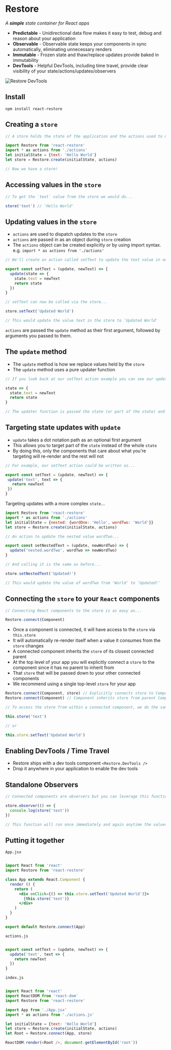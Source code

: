 # Restore

*A __simple__ state container for React apps*

- __Predictable__ - Unidirectional data flow makes it easy to test, debug and reason about your application
- __Observable__ - Observable state keeps your components in sync automatically, eliminating unnecessary renders
- __Immutable__ - Frozen state and thaw/replace updates provide baked in immutability
- __DevTools__ - Helpful DevTools, including time travel, provide clear visibility of your state/actions/updates/observers

![Restore DevTools](http://i.imgur.com/eZZTPqU.gif)

## Install

```
npm install react-restore
```

## Creating a `store`

```javascript
// A store holds the state of the application and the actions used to update that state.

import Restore from 'react-restore'
import * as actions from './actions'
let initialState = {text: 'Hello World'}
let store = Restore.create(initialState, actions)

// Now we have a store!
```

## Accessing values in the `store`

```javascript
// To get the `text` value from the store we would do...

store('text') // 'Hello World'

```

## Updating values in the `store`

- `actions` are used to dispatch updates to the `store`
- `actions` are passed in as an object during `store` creation
- The `actions` object can be created explicitly or by using import syntax. e.g. `import * as actions from './actions'`

```javascript
// We'll create an action called setText to update the text value in our store.

export const setText = (update, newText) => {
  update(state => {
    state.text = newText
    return state
  })
}
```

```javascript
// setText can now be called via the store...

store.setText('Updated World') 

// This would update the value text in the store to 'Updated World'
```

`actions` are passed the `update` method as their first argument, followed by arguments you passed to them.

## The `update` method

- The `update` method is how we replace values held by the `store`
- The `update` method uses a pure updater function

```javascript
// If you look back at our setText action example you can see our updater function is...

state => {
  state.text = newText
  return state
}

// The updater function is passed the state (or part of the state) and returns an updated version of it
```

## Targeting state updates with `update`

- `update` takes a dot notation path as an optional first argument
- This allows you to target part of the `state` instead of the whole `state`
- By doing this, only the components that care about what you're targeting will re-render and the rest will not

```javascript
// For example, our setText action could be written as...

export const setText = (update, newText) => {
 update('text', text => {
   return newText
 })
}
```

Targeting updates with a more complex `state`...

```javascript
import Restore from 'react-restore'
import * as actions from './actions'
let initialState = {nested: {wordOne: 'Hello', wordTwo: 'World'}}
let store = Restore.create(initialState, actions)
```

```javascript
// An action to update the nested value wordTwo...

export const setNestedText = (update, newWordTwo) => {
  update('nested.wordTwo', wordTwo => newWordTwo)
}
```

```javascript
// And calling it is the same as before...

store.setNestedText('Updated!')

// This would update the value of wordTwo from 'World' to 'Updated!'
```

## Connecting the `store` to your `React` components
```javascript
// Connecting React components to the store is as easy as...

Restore.connect(Component)
```
- Once a component is connected, it will have access to the `store` via `this.store`
- It will automatically re-render itself when a value it consumes from the `store` changes
- A connected component inherits the `store` of its closest connected parent
- At the top level of your app you will explicitly connect a `store` to the component since it has no parent to inherit from
- That `store` that will be passed down to your other connected components
- We recommend using a single top-level `store` for your app

```javascript
Restore.connect(Component, store) // Explicitly connects store to Component
Restore.connect(Component) // Component inherits store from parent Component
```

```javascript
// To access the store from within a connected component, we do the same as before but this time referencing this.store

this.store('text')

// or 

this.store.setText('Updated World')
```

## Enabling DevTools / Time Travel

- Restore ships with a dev tools component `<Restore.DevTools />`
- Drop it anywhere in your application to enable the dev tools

## Standalone Observers

```javascript
// Connected components are observers but you can leverage this functionality outside of components too

store.observer(() => {
  console.log(store('text'))
})

// This function will run once immediately and again anytime the values it consumes change, in this case our `text` value

```

## Putting it together

`App.jsx`
```jsx

import React from 'react'
import Restore from 'react-restore'

class App extends React.Component {
  render () {
    return (
      <div onClick={() => this.store.setText('Updated World')}>
        {this.store('text')}
      </div>
    )
  }
}

export default Restore.connect(App)

```

`actions.js`
```javascript

export const setText = (update, newText) => {
  update('text', text => {
    return newText
  })
}

```

`index.js`
```javascript

import React from 'react'
import ReactDOM from 'react-dom'
import Restore from 'react-restore'

import App from './App.jsx'
import * as actions from './actions.js'

let initialState = {text: 'Hello World'}
let store = Restore.create(initialState, actions)
let Root = Restore.connect(App, store)

ReactDOM.render(<Root />, document.getElementById('root'))

```
